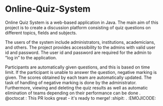 # Online-Quiz-System 

Online Quiz System is a web-based application in Java. The main aim of this project is to create a discussion platform consisting of quiz questions on different topics, fields and subjects.

The users of the system include administrators, institutions, academicians, and others. The project provides accessibility to the admins with valid user id and password. The user id and password are required for the admin to “log in” to the application.

Participants are automatically given questions, and this is based on time limit. If the participant is unable to answer the question, negative marking is given. The scores obtained by each team are automatically updated. The task of handling of negative marking is done by the administrator. Furthermore, viewing and deleting the quiz results as well as automatic elimination of teams depending on their performance can be done . @octocat :  This PR looks great - it's ready to merge! :shipit: . :EMOJICODE:

